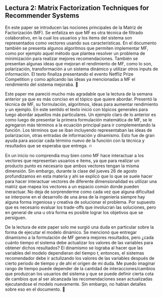 ## Lectura 2: Matrix Factorization Techniques for Recommender Systems

En este paper se introducen las nociones principales de la Matriz de Factorización (MF). Se enfatiza en que MF es otra técnica de filtrado colaborativo, en la cual los usuarios y los items del sistema son representados como vectores usando sus características. En el documento también se presenta algunos algoritmos que permiten implementar MF, como por ejemplo aquel método que plantea resolver un problema de minimización para realizar mejores recomendaciones. También se presentan algunas ideas que mejoran el rendimiento de MF, como lo son, polarización, transformación a un sistema dinámico y utilizar otros inputs de información. El texto finaliza presentando el evento Netfliz Prize Competition y como aplicando las ideas ya mencionadas a MF el rendimiento del sistema mejoraba. 📃

Este paper me pareció mucho más agradable que la lectura de la semana anterior ya que es más conciso en el tópico que quiere abordar. Presentó la técnica de MF, su formulación, algoritmos, ideas para aumentar rendimiento y un ejemplo. En este sentido el texto inició con tópicos generales para luego abordar aquellos más particulares. Un ejemplo claro de lo anterior es como luego de presentar la primera formulación matemática de MF, se le agregaron más términos a la ecuación principal para ir complementando la función. Los términos que se iban incluyendo representaban las ideas de polarizacion, otras entradas de información y dinamismo. Esto fue de gran ayuda para asociar cada término  nuevo de la función con la técnica y resultados que se esperaba que entrega. 🔥

En un inicio no comprendía muy bien como MF hace interactuar a los vectores que representan usuarios e items, ya que para realizar un producto punto es necesario que ambos vectores tengan la misma dimensión. Sin embargo, durante la clase del jueves 26 de agosto profundizamos en esta materia y ahí se explicó que lo que se suele hacer para hacer interactuar vectores de diferente dimensionalidad es utilizar una matriz que mapea los vectores a un espacio común donde pueden ineractuar. No deja de sorprenderme como cada vez que alguna dificultad se interpone en el desarrollo de una área de la ingeniería siempre hay alguna forma ingeniosa y creativa de solucionar el problema. Por supuesto que es necesario evaluar los trade-offs que involucran las soluciones, pero en general de una u otra forma es posible lograr los objetivos que se persiguen.

De la lectura de este paper solo me surgió una duda en particular sobre la forma de ejecutar el modelo dinámico. Se mencionó que entregar dinamismo a la formulación de MF genera mejores resultados, pero ¿cada cuánto tiempo el sistema debe actualizar los valores de las variables para obtener dichos resultados? El dinamismo se lograba al hacer que las variables del modelo dependieran del tiempo *t*, entonces, el sistemas recomendador debe ir actulizando los valores de las variables después de cierto periodo de tiempo y de ahí el origen de mi duda. Me puedo imaginar rango de tiempo puede depender de la cantidad de interacciones/cambios que produzcan los usuarios del sistema y que se puede definir cierta cota de cambios que al ser alcanzada las recomendaciones sean actualizadas ejecutandose el modelo nuevamente. Sin embargo, no habían detalles sobre eso en el documento. 🤔



